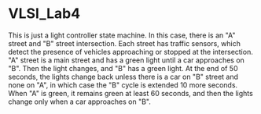 # VLSI_Lab4

This is just a light controller state machine. In this case, there is an "A" street and "B" street intersection. Each street has traffic sensors, which detect the 
presence of vehicles approaching or stopped at the intersection. "A" street is a main street and has a green light until a car approaches on "B". Then the light changes, 
and "B" has a green light. At the end of 50 seconds, the lights change back unless there is a car on "B" street and none on "A", in which case the "B" cycle is extended
10 more seconds. When "A" is green, it remains green at least 60 seconds, and then the lights change only when a car approaches on "B".
